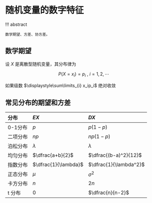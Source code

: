 # 随机变量的数字特征

!!! abstract

    数学期望、方差、协方差。

## 数学期望

设 $X$ 是离散型随机变量，其分布律为

$$
P \left(X=x_i \right) = p_i \ , \  i=1,2, \cdots
$$

如果级数 $\displaystyle\sum\limits_{i} x_ip_i$ 绝对收敛

## 常见分布的期望和方差

|分布|$EX$|$DX$|
|:-|:-|:-|
|0-1分布|$p$|$p(1-p)$|
|二项分布|$np$|$np(1-p)$|
|泊松分布|$\lambda$|$\lambda$|
|均匀分布|$\dfrac{a+b}{2}$|$\dfrac{(b-a)^2}{12}$|
|指数分布|$\dfrac{1}{\lambda}$|$\dfrac{1}{\lambda^2}$|
|正态分布|$\mu$|$\sigma^2$|
|卡方分布|$n$|$2n$|
|t 分布|$0$|$\dfrac{n}{n-2}$|
